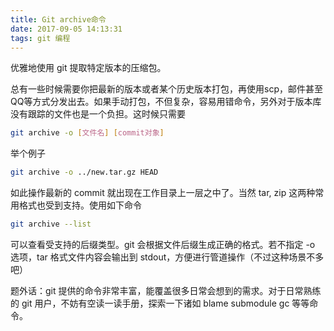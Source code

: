 ```yaml
---
title: Git archive命令
date: 2017-09-05 14:13:31
tags: git 编程
---
```


优雅地使用 git 提取特定版本的压缩包。

总有一些时候需要你把最新的版本或者某个历史版本打包，再使用scp，邮件甚至QQ等方式分发出去。如果手动打包，不但复杂，容易用错命令，另外对于版本库没有跟踪的文件也是一个负担。这时候只需要

```bash
git archive -o [文件名] [commit对象]
```

举个例子

```bash
git archive -o ../new.tar.gz HEAD
```

如此操作最新的 commit 就出现在工作目录上一层之中了。当然 tar, zip 这两种常用格式也受到支持。使用如下命令

```bash
git archive --list
```

可以查看受支持的后缀类型。git 会根据文件后缀生成正确的格式。若不指定 -o 选项，tar 格式文件内容会输出到 stdout，方便进行管道操作（不过这种场景不多吧）

题外话：git 提供的命令非常丰富，能覆盖很多日常会想到的需求。对于日常熟练的 git 用户，不妨有空读一读手册，探索一下诸如 blame submodule gc 等等命令。
